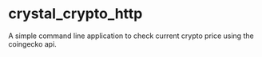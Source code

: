 # crystal_crypto_http
A simple command line application to check current crypto price using the coingecko api.
